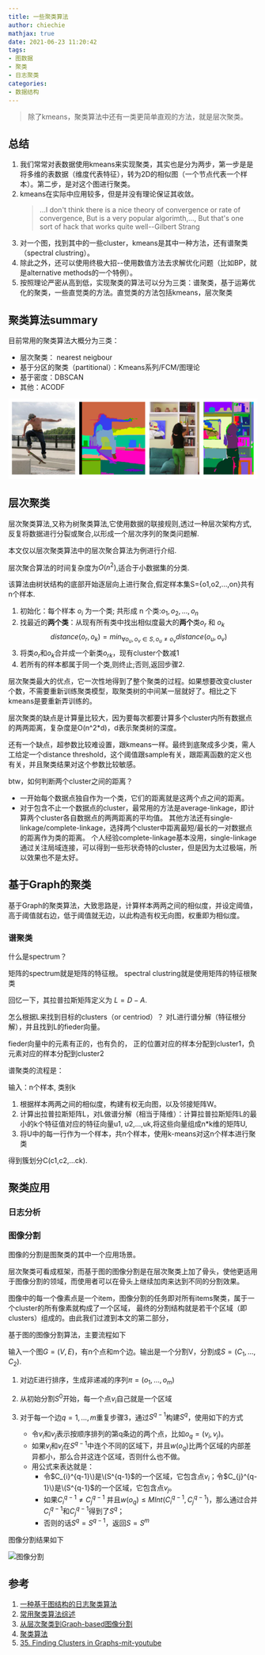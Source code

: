 ```yaml
---
title: 一些聚类算法
author: chiechie
mathjax: true
date: 2021-06-23 11:20:42
tags:
- 图数据
- 聚类
- 日志聚类
categories:
- 数据结构
---
```



> 除了kmeans，聚类算法中还有一类更简单直观的方法，就是层次聚类。

## 总结

1. 我们常常对表数据使用kmeans来实现聚类，其实也是分为两步，第一步是是将多维的表数据（维度代表特征），转为2D的相似图（一个节点代表一个样本）。第二步，是对这个图进行聚类。
2. kmeans在实际中应用较多，但是并没有理论保证其收敛。
   > ...I don't think there is a nice theory of convergence or rate of convergence, But is  a very popular algorimth,..., But that's one sort of hack that works quite well--Gilbert Strang
3. 对一个图，找到其中的一些cluster，kmeans是其中一种方法，还有谱聚类（spectral clustring）。
4. 除此之外，还可以使用终极大招--使用数值方法去求解优化问题（比如BP，就是alternative methods的一个特例）。
5. 按照理论严密从高到低，实现聚类的算法可以分为三类：谱聚类，基于运筹优化的聚类，一些直觉类的方法。直觉类的方法包括kmeans，层次聚类


## 聚类算法summary

目前常用的聚类算法大概分为三类：

- 层次聚类： nearest neigbour
- 基于分区的聚类（partitional）：Kmeans系列/FCM/图理论
- 基于密度：DBSCAN
- 其他：ACODF

![img.png](./img.png)



## 层次聚类

层次聚类算法,又称为树聚类算法,它使用数据的联接规则,透过一种层次架构方式,反复将数据进行分裂或聚合,以形成一个层次序列的聚类问题解.

本文仅以层次聚类算法中的层次聚合算法为例进行介绍.

层次聚合算法的时间复杂度为$O(n^2)$,适合于小数据集的分类. 

该算法由树状结构的底部开始逐层向上进行聚合,假定样本集S={o1,o2,...,on}共有n个样本.

1. 初始化：每个样本 $o_i$ 为一个类; 共形成 n 个类:$o_1,o_2,...,o_n$
2. 找最近的**两个类**：从现有所有类中找出相似度最大的**两个**类$o_r$ 和 $o_k$
   $$distance(o_r,o_k) = min_{\forall{o_u,o_v \in S,o_u \neq o_v}}distance(o_u,o_v)$$
3. 将类$o_r$和$o_k$合并成一个新类$o_{rk}$，现有cluster个数减1
4. 若所有的样本都属于同一个类,则终止;否则,返回步骤2.


层次聚类最大的优点，它一次性地得到了整个聚类的过程。如果想要改变cluster个数，不需要重新训练聚类模型，取聚类树的中间某一层就好了。相比之下kmeans是要重新弄训练的。

层次聚类的缺点是计算量比较大，因为要每次都要计算多个cluster内所有数据点的两两距离，复杂度是O(n^2*d)，d表示聚类树的深度。 

还有一个缺点，超参数比较难设置，跟kmeans一样。最终到底聚成多少类，需人工给定一个distance threshold，这个阈值跟sample有关，跟距离函数的定义也有关，并且聚类结果对这个参数比较敏感。

btw，如何判断两个cluster之间的距离？

- 一开始每个数据点独自作为一个类，它们的距离就是这两个点之间的距离。
- 对于包含不止一个数据点的cluster，最常用的方法是average-linkage，即计算两个cluster各自数据点的两两距离的平均值。
  其他方法还有single-linkage/complete-linkage，选择两个cluster中距离最短/最长的一对数据点的距离作为类的距离。
  个人经验complete-linkage基本没用，single-linkage通过关注局域连接，可以得到一些形状奇特的cluster，但是因为太过极端，所以效果也不是太好。


## 基于Graph的聚类

基于Graph的聚类算法，大致思路是，计算样本两两之间的相似度，并设定阈值，高于阈值就右边，低于阈值就无边，以此构造有权无向图，权重即为相似度。



### 谱聚类

什么是spectrum？

矩阵的spectrum就是矩阵的特征根。
spectral clustring就是使用矩阵的特征根聚类


回忆一下，其拉普拉斯矩阵定义为 $L=D-A$.

怎么根据L来找到目标的clusters（or centriod）？
对L进行谱分解（特征根分解），并且找到L的fieder向量。

fieder向量中的元素有正的，也有负的，
正的位置对应的样本分配到cluster1，负元素对应的样本分配到cluster2

谱聚类的流程是：

输入：n个样本, 类别k

1. 根据样本两两之间的相似度，构建有权无向图，以及邻接矩阵W。
2. 计算出拉普拉斯矩阵L，对L做谱分解（相当于降维）：计算拉普拉斯矩阵L的最小的k个特征值对应的特征向量u1, u2,...,uk,将这些向量组成n*k维的矩阵U,
3. 将U中的每一行作为一个样本，共n个样本，使用k-means对这n个样本进行聚类

得到簇划分C(c1,c2,...ck).



## 聚类应用



### 日志分析


### 图像分割

图像的分割是图聚类的其中一个应用场景。

层次聚类可看成框架，而基于图的图像分割是在层次聚类上加了骨头，使他更适用于图像分割的领域，而使用者可以在骨头上继续加肉来达到不同的分割效果。

图像中的每一个像素点是一个item，图像分割的任务即对所有items聚类，属于一个cluster的所有像素就构成了一个区域，
最终的分割结构就是若干个区域（即clusters）组成的。由此我们过渡到本文的第二部分，


基于图的图像分割算法，主要流程如下

输入一个图$G=(V,E)$，有n个点和m个边。输出是一个分割V，分割成$S=(C_1,...,C_2).$

1. 对边E进行排序，生成非递减的序列$\pi = (o_1,...,o_m)$
2. 从初始分割$S^0$开始，每一个点$v_i$自己就是一个区域
3. 对于每一个边$q = 1,...,m$重复步骤3，通过$S^{q-1}$构建$S^q$，使用如下的方式
   
    - 令$v_i$和$v_j$表示按顺序排列的第q条边的两个点，比如$o_q = (v_i,v_j)$。
    - 如果$v_i$和$v_j$在$S^{q-1}$中连个不同的区域下，并且$w(o_q)$比两个区域的内部差异都小，那么合并这连个区域，否则什么也不做。
    - 用公式来表达就是：
      - 令$C_{i}^{q-1}\)是\(S^{q-1}$的一个区域，它包含点$v_i$；令$C_{j}^{q-1}\)是\(S^{q-1}$的一个区域，它包含点$v_j$。
      - 如果$C_{i}^{q-1} \neq C_{j}^{q-1}$ 并且$w(o_q) \leq MInt(C_i^{q-1},C_j^{q-1})$，那么通过合并$C_{i}^{q-1}$和$C_{j}^{q-1}$得到了$S^q$；
      - 否则的话$S^q = S^{q-1}$，返回$S = S^m$

图像分割结果如下

![图像分割](img1.png)



## 参考

1. [一种基于图结构的日志聚类算法](https://patentimages.storage.googleapis.com/34/c0/df/3417293b1602a5/CN105468677A.pdf)
2. [常用聚类算法综述](https://zhuanlan.zhihu.com/p/78382376)
3. [从层次聚类到Graph-based图像分割](https://buptjz.github.io/2014/04/21/cluster)
4. [聚类算法](http://www.jos.org.cn/1000-9825/19/48.pdf)
5. [35. Finding Clusters in Graphs-mit-youtube](https://www.youtube.com/watch?v=cxTmmasBiC8)